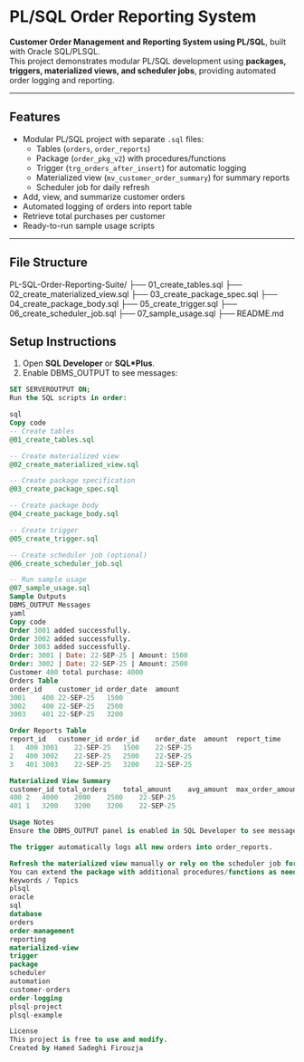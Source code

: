 # PL/SQL Order Reporting System

**Customer Order Management and Reporting System using PL/SQL**, built with Oracle SQL/PLSQL.  
This project demonstrates modular PL/SQL development using **packages, triggers, materialized views, and scheduler jobs**, providing automated order logging and reporting.

---

## **Features**

- Modular PL/SQL project with separate `.sql` files:
  - Tables (`orders`, `order_reports`)
  - Package (`order_pkg_v2`) with procedures/functions
  - Trigger (`trg_orders_after_insert`) for automatic logging
  - Materialized view (`mv_customer_order_summary`) for summary reports
  - Scheduler job for daily refresh
- Add, view, and summarize customer orders
- Automated logging of orders into report table
- Retrieve total purchases per customer
- Ready-to-run sample usage scripts

---

## **File Structure**

PL-SQL-Order-Reporting-Suite/
├── 01_create_tables.sql
├── 02_create_materialized_view.sql
├── 03_create_package_spec.sql
├── 04_create_package_body.sql
├── 05_create_trigger.sql
├── 06_create_scheduler_job.sql
├── 07_sample_usage.sql
├── README.md

## **Setup Instructions**

1. Open **SQL Developer** or **SQL*Plus**.
2. Enable DBMS_OUTPUT to see messages:

```sql
SET SERVEROUTPUT ON;
Run the SQL scripts in order:

sql
Copy code
-- Create tables
@01_create_tables.sql

-- Create materialized view
@02_create_materialized_view.sql

-- Create package specification
@03_create_package_spec.sql

-- Create package body
@04_create_package_body.sql

-- Create trigger
@05_create_trigger.sql

-- Create scheduler job (optional)
@06_create_scheduler_job.sql

-- Run sample usage
@07_sample_usage.sql
Sample Outputs
DBMS_OUTPUT Messages
yaml
Copy code
Order 3001 added successfully.
Order 3002 added successfully.
Order 3003 added successfully.
Order: 3001 | Date: 22-SEP-25 | Amount: 1500
Order: 3002 | Date: 22-SEP-25 | Amount: 2500
Customer 400 total purchase: 4000
Orders Table
order_id	customer_id	order_date	amount
3001	400	22-SEP-25	1500
3002	400	22-SEP-25	2500
3003	401	22-SEP-25	3200

Order Reports Table
report_id	customer_id	order_id	order_date	amount	report_time
1	400	3001	22-SEP-25	1500	22-SEP-25
2	400	3002	22-SEP-25	2500	22-SEP-25
3	401	3003	22-SEP-25	3200	22-SEP-25

Materialized View Summary
customer_id	total_orders	total_amount	avg_amount	max_order_amount	last_order_date
400	2	4000	2000	2500	22-SEP-25
401	1	3200	3200	3200	22-SEP-25

Usage Notes
Ensure the DBMS_OUTPUT panel is enabled in SQL Developer to see messages.

The trigger automatically logs all new orders into order_reports.

Refresh the materialized view manually or rely on the scheduler job for automated daily updates.
You can extend the package with additional procedures/functions as needed.
Keywords / Topics
plsql
oracle
sql
database
orders
order-management
reporting
materialized-view
trigger
package
scheduler
automation
customer-orders
order-logging
plsql-project
plsql-example

License
This project is free to use and modify.
Created by Hamed Sadeghi Firouzja


